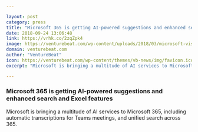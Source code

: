 ```yaml
---

layout: post
category: press
title: "Microsoft 365 is getting AI-powered suggestions and enhanced search and Excel features"
date: 2018-09-24 13:06:48
link: https://vrhk.co/2zqZpk4
image: https://venturebeat.com/wp-content/uploads/2018/03/microsoft-visitor-center.jpg?fit=5237%2C3054&strip=all
domain: venturebeat.com
author: "VentureBeat"
icon: https://venturebeat.com/wp-content/themes/vb-news/img/favicon.ico
excerpt: "Microsoft is bringing a multitude of AI services to Microsoft 365, including automatic transcriptions for Teams meetings, and unified search across 365."

---
```


### Microsoft 365 is getting AI-powered suggestions and enhanced search and Excel features

Microsoft is bringing a multitude of AI services to Microsoft 365, including automatic transcriptions for Teams meetings, and unified search across 365.
